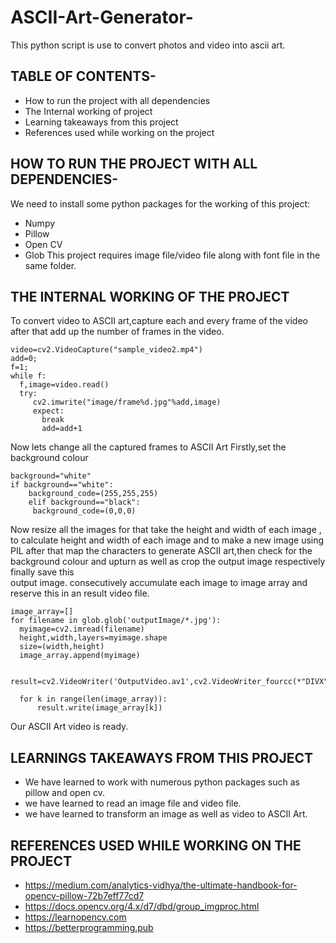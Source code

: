 # ASCII-Art-Generator-
This python script is use to convert photos and video into ascii art.
## TABLE OF CONTENTS-
 * How to run the project with all dependencies
 * The Internal working of project
 * Learning takeaways from this project
 * References used while working on the project
 
## HOW TO RUN THE PROJECT WITH ALL DEPENDENCIES-
We need to install some python packages for the working of this project:
* Numpy
* Pillow
* Open CV
* Glob
This project requires image file/video file along with font file in the same folder.
## THE INTERNAL WORKING OF THE PROJECT
To convert video to ASCII art,capture each and every frame of the video after that add up the number of frames in the video.
```
video=cv2.VideoCapture("sample_video2.mp4")
add=0;
f=1;
while f:
  f,image=video.read()
  try:
     cv2.imwrite("image/frame%d.jpg"%add,image)
     expect:
       break
       add=add+1
 ```
 Now lets change all the captured frames to ASCII Art
 Firstly,set the background colour
 ```
 background="white"
 if background=="white":
     background_code=(255,255,255)
     elif background=="black":
      background_code=(0,0,0)
 ```
 Now resize all the images for that take the height and width of each image , to calculate height and width of each image and to make a new image using PIL
 after that map the characters to generate ASCII art,then check for the background colour and upturn as well as crop the output image respectively finally save this   
 output image.
 consecutively accumulate each image to image array and reserve this in an result video file.
 ```
 image_array=[]
 for filename in glob.glob('outputImage/*.jpg'):
   myimage=cv2.imread(filename)
   height,width,layers=myimage.shape
   size=(width,height)
   image_array.append(myimage)
   
   result=cv2.VideoWriter('OutputVideo.av1',cv2.VideoWriter_fourcc(*"DIVX"),25,size)
   
   for k in range(len(image_array)):
       result.write(image_array[k])
   ```
   Our ASCII Art video is ready.
   
   ## LEARNINGS TAKEAWAYS FROM THIS PROJECT
   * We have learned to work with numerous python packages such as pillow and open cv.
   * we have learned to read an image file and video file.
   * we have learned to transform an image as well as video to ASCII Art.
    
   ## REFERENCES USED WHILE WORKING ON THE PROJECT
   * https://medium.com/analytics-vidhya/the-ultimate-handbook-for-opencv-pillow-72b7eff77cd7
   * https://docs.opencv.org/4.x/d7/dbd/group_imgproc.html
   * https://learnopencv.com
   * https://betterprogramming.pub

 
   
 

